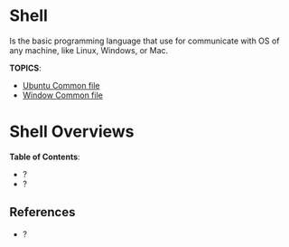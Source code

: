 # Shell

Is the basic programming language that use for communicate with OS of any machine,
like Linux, Windows, or Mac.

**TOPICS**:

- [Ubuntu Common file]()
- [Window Common file]()

# Shell Overviews

**Table of Contents**:

- ?
- ?

## References

- ?
